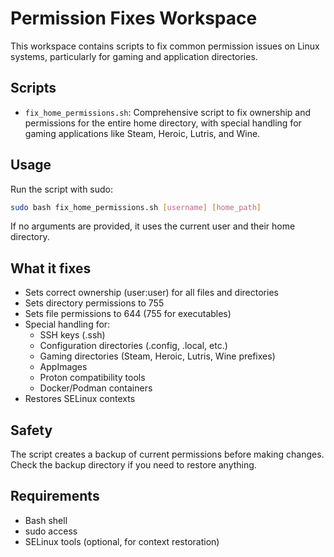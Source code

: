# Permission Fixes Workspace

This workspace contains scripts to fix common permission issues on Linux systems, particularly for gaming and application directories.

## Scripts

- `fix_home_permissions.sh`: Comprehensive script to fix ownership and permissions for the entire home directory, with special handling for gaming applications like Steam, Heroic, Lutris, and Wine.

## Usage

Run the script with sudo:

```bash
sudo bash fix_home_permissions.sh [username] [home_path]
```

If no arguments are provided, it uses the current user and their home directory.

## What it fixes

- Sets correct ownership (user:user) for all files and directories
- Sets directory permissions to 755
- Sets file permissions to 644 (755 for executables)
- Special handling for:
  - SSH keys (.ssh)
  - Configuration directories (.config, .local, etc.)
  - Gaming directories (Steam, Heroic, Lutris, Wine prefixes)
  - AppImages
  - Proton compatibility tools
  - Docker/Podman containers
- Restores SELinux contexts

## Safety

The script creates a backup of current permissions before making changes. Check the backup directory if you need to restore anything.

## Requirements

- Bash shell
- sudo access
- SELinux tools (optional, for context restoration)